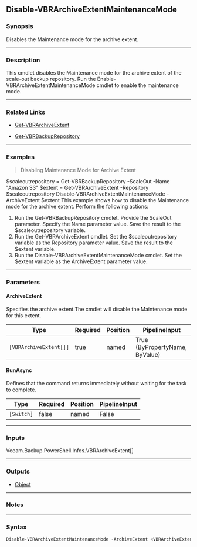 Disable-VBRArchiveExtentMaintenanceMode
---------------------------------------

### Synopsis
Disables the Maintenance mode for the archive extent.

---

### Description

This cmdlet disables the Maintenance mode for the archive extent of the scale-out backup repository.
Run the Enable-VBRArchiveExtentMaintenanceMode cmdlet to enable the maintenance mode.

---

### Related Links
* [Get-VBRArchiveExtent](Get-VBRArchiveExtent)

* [Get-VBRBackupRepository](Get-VBRBackupRepository)

---

### Examples
> Disabling Maintenance Mode for Archive Extent

$scaleoutrepository = Get-VBRBackupRepository -ScaleOut -Name "Amazon S3"
$extent = Get-VBRArchiveExtent -Repository $scaleoutrepository
Disable-VBRArchiveExtentMaintenanceMode -ArchiveExtent $extent
This example shows how to disable the Maintenance mode for the archive extent.
Perform the following actions:
1. Run the Get-VBRBackupRepository cmdlet. Provide the ScaleOut parameter. Specify the Name parameter value. Save the result to the $scaleoutrepository variable.
2. Run the Get-VBRArchiveExtent cmdlet. Set the $scaleoutrepository variable as the Repository parameter value. Save the result to the $extent variable.
3. Run the Disable-VBRArchiveExtentMaintenanceMode cmdlet. Set the $extent variable as the ArchiveExtent parameter value.

---

### Parameters
#### **ArchiveExtent**
Specifies the archive extent.The cmdlet will disable the Maintenance mode for this extent.

|Type                  |Required|Position|PipelineInput                 |
|----------------------|--------|--------|------------------------------|
|`[VBRArchiveExtent[]]`|true    |named   |True (ByPropertyName, ByValue)|

#### **RunAsync**
Defines that the command returns immediately without waiting for the task to complete.

|Type      |Required|Position|PipelineInput|
|----------|--------|--------|-------------|
|`[Switch]`|false   |named   |False        |

---

### Inputs
Veeam.Backup.PowerShell.Infos.VBRArchiveExtent[]

---

### Outputs
* [Object](https://learn.microsoft.com/en-us/dotnet/api/System.Object)

---

### Notes

---

### Syntax
```PowerShell
Disable-VBRArchiveExtentMaintenanceMode -ArchiveExtent <VBRArchiveExtent[]> [-RunAsync] [<CommonParameters>]
```
